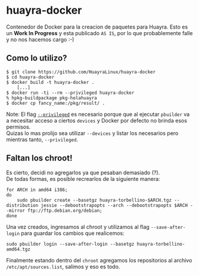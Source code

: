 # huayra-docker

Contenedor de Docker para la creacion de paquetes para Huayra.
Esto es un **Work In Progress** y esta publicado `AS IS`, por lo que probablemente falle y no nos hacemos cargo :-)

## Como lo utilizo?

	$ git clone https://github.com/HuayraLinux/huayra-docker
	$ cd huayra-docker
	$ docker build -t huayra-docker .
        [...]
	$ docker run -ti --rm --privileged huayra-docker
	% hpkg-buildpackage pkg-holahuayra
	$ docker cp fancy_name:/pkg/result/ .


Note: El flag [`--privileged`](https://docs.docker.com/engine/reference/run/#runtime-privilege-and-linux-capabilities) es necesario porque que al ejecutar `pbuilder` va a necesitar acceso a ciertos `devices` y Docker por defecto no brinda esos permisos.  
Quizas lo mas prolijo sea utilizar `--devices` y listar los necesarios pero mientras tanto, `--privileged`.

## Faltan los chroot!

Es cierto, decidi no agregarlos ya que pesaban demasiado (?).  
De todas formas, es posible recrearlos de la siguiente manera:

	for ARCH in amd64 i386;
	do
		sudo pbuilder create --basetgz huayra-torbellino-$ARCH.tgz --distribution jessie --debootstrapopts --arch --debootstrapopts $ARCH --mirror ftp://ftp.debian.org/debian;
	done

Una vez creados, ingresamos al chroot y utilizamos al flag `--save-after-login` para guardar los cambios que realicemos:

	sudo pbuilder login --save-after-login --basetgz huayra-torbellino-amd64.tgz

Finalmente estando dentro del `chroot` agregamos los repositorios al archivo `/etc/apt/sources.list`, salimos y eso es todo.
